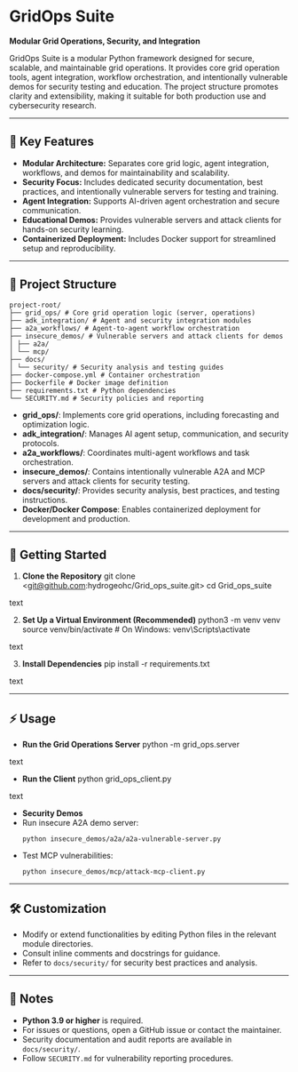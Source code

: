 # GridOps Suite

**Modular Grid Operations, Security, and Integration**

GridOps Suite is a modular Python framework designed for secure, scalable, and maintainable grid operations. It provides core grid operation tools, agent integration, workflow orchestration, and intentionally vulnerable demos for security testing and education. The project structure promotes clarity and extensibility, making it suitable for both production use and cybersecurity research.

---

## 🚩 Key Features

- **Modular Architecture:** Separates core grid logic, agent integration, workflows, and demos for maintainability and scalability.
- **Security Focus:** Includes dedicated security documentation, best practices, and intentionally vulnerable servers for testing and training.
- **Agent Integration:** Supports AI-driven agent orchestration and secure communication.
- **Educational Demos:** Provides vulnerable servers and attack clients for hands-on security learning.
- **Containerized Deployment:** Includes Docker support for streamlined setup and reproducibility.

---

## 📁 Project Structure
```
project-root/
├── grid_ops/ # Core grid operation logic (server, operations)
├── adk_integration/ # Agent and security integration modules
├── a2a_workflows/ # Agent-to-agent workflow orchestration
├── insecure_demos/ # Vulnerable servers and attack clients for demos
│ ├── a2a/
│ └── mcp/
├── docs/
│ └── security/ # Security analysis and testing guides
├── docker-compose.yml # Container orchestration
├── Dockerfile # Docker image definition
├── requirements.txt # Python dependencies
└── SECURITY.md # Security policies and reporting
```

- **grid_ops/**: Implements core grid operations, including forecasting and optimization logic.
- **adk_integration/**: Manages AI agent setup, communication, and security protocols.
- **a2a_workflows/**: Coordinates multi-agent workflows and task orchestration.
- **insecure_demos/**: Contains intentionally vulnerable A2A and MCP servers and attack clients for security testing.
- **docs/security/**: Provides security analysis, best practices, and testing instructions.
- **Docker/Docker Compose**: Enables containerized deployment for development and production.

---

## 🚀 Getting Started

1. **Clone the Repository**
git clone <git@github.com:hydrogeohc/Grid_ops_suite.git>
cd Grid_ops_suite

text

2. **Set Up a Virtual Environment (Recommended)**
python3 -m venv venv
source venv/bin/activate # On Windows: venv\Scripts\activate

text

3. **Install Dependencies**
pip install -r requirements.txt

text

---

## ⚡ Usage

- **Run the Grid Operations Server**
python -m grid_ops.server

text

- **Run the Client**
python grid_ops_client.py

text

- **Security Demos**
- Run insecure A2A demo server:
  ```
  python insecure_demos/a2a/a2a-vulnerable-server.py
  ```
- Test MCP vulnerabilities:
  ```
  python insecure_demos/mcp/attack-mcp-client.py
  ```

---

## 🛠️ Customization

- Modify or extend functionalities by editing Python files in the relevant module directories.
- Consult inline comments and docstrings for guidance.
- Refer to `docs/security/` for security best practices and analysis.

---

## 📝 Notes

- **Python 3.9 or higher** is required.
- For issues or questions, open a GitHub issue or contact the maintainer.
- Security documentation and audit reports are available in `docs/security/`.
- Follow `SECURITY.md` for vulnerability reporting procedures.



